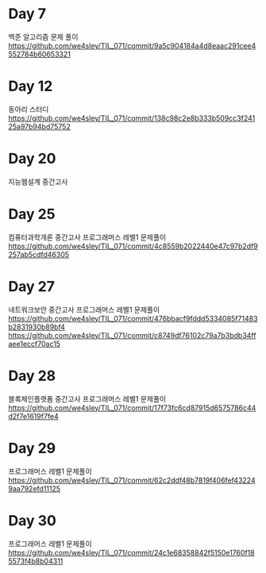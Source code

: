 # Day 7
백준 알고리즘 문제 풀이
https://github.com/we4sley/TIL_071/commit/9a5c904184a4d8eaac291cee4552784b60653321

# Day 12
동아리 스터디
https://github.com/we4sley/TIL_071/commit/138c98c2e8b333b509cc3f24125a97b94bd75752

# Day 20
지능웹설계 중간고사

# Day 25
컴퓨터과학개론 중간고사
프로그래머스 레벨1 문제풀이
https://github.com/we4sley/TIL_071/commit/4c8559b2022440e47c97b2df9257ab5cdfd46305

# Day 27
네트워크보안 중간고사
프로그래머스 레벨1 문제풀이
https://github.com/we4sley/TIL_071/commit/476bbacf9fddd5334085f71483b2831930b89bf4
https://github.com/we4sley/TIL_071/commit/c8749df76102c79a7b3bdb34ffaee1eccf70ac15

# Day 28
블록체인플랫폼 중간고사
프로그래머스 레벨1 문제풀이
https://github.com/we4sley/TIL_071/commit/17f73fc6cd87915d6575786c44d2f7e1619f7fe4

# Day 29
프로그래머스 레벨1 문제풀이
https://github.com/we4sley/TIL_071/commit/62c2ddf48b7819f406fef432249aa792efd11125

# Day 30
프로그래머스 레벨1 문제풀이
https://github.com/we4sley/TIL_071/commit/24c1e68358842f5150e1760f185573f4b8b04311